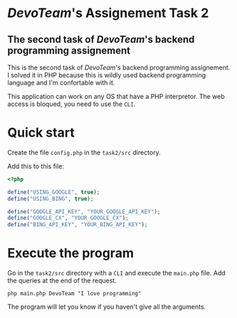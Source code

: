 # _DevoTeam_'s Assignement Task 2

## The second task of _DevoTeam_'s backend programming assignement 

This is the second task of _DevoTeam_'s backend programming assignement. I solved it in PHP because this is wildly used backend programming language and I'm confortable with it.

This application can work on any OS that have a PHP interpretor. The web access is bloqued, you need to use the `CLI`.

# Quick start

Create the file `config.php` in the `task2/src` directory.

Add this to this file:

``` php
<?php

define("USING_GOOGLE", true);
define("USING_BING", true);

define("GOOGLE_API_KEY", "YOUR_GOOGLE_API_KEY");
define("GOOGLE_CX", "YOUR_GOOGLE_CX");
define("BING_API_KEY", "YOUR_BING_API_KEY");
```

# Execute the program

Go in the `task2/src` directory with a `CLI` and execute the `main.php` file. Add the queries at the end of the request.

``` shell
php main.php DevoTeam "I love programming"
```

The program will let you know if you haven't give all the arguments.
